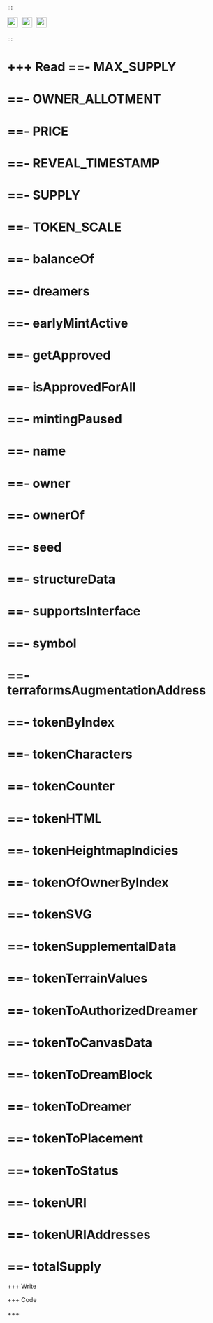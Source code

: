 <style>
ul#menu li {
  display:inline;
  margin-right: 5px;
  
}
ul#menu {
  padding-left: 0 !important;
}
#terraforms h1 {
  margin-bottom: 0 !important;
}
</style>

:::
<ul id="menu">
    <li><a href="https://etherscan.io/token/0x4e1f41613c9084fdb9e34e11fae9412427480e56#code"><img src="https://miro.medium.com/v2/resize:fit:350/0*E1IshKUJE53qtr9C.png" alt="remix" style="width:24px;height:24px;"></a></li>
  <li><a href="https://remix.ethereum.org/#address=0x4e1f41613c9084fdb9e34e11fae9412427480e56&lang=en&optimize=false&runs=200&evmVersion=null&version=soljson-v0.8.22+commit.4fc1097e.js"><img src="https://repository-images.githubusercontent.com/59065830/b62be480-45d2-11ea-9989-803db0f9c44d" alt="remix" style="width:24px;height:24px;"></a></li>
    <li><a href="https://vscode.blockscan.com/ethereum/0x4E1f41613c9084FdB9E34E11fAE9412427480e56"><img src="https://uploads-ssl.webflow.com/603902f1b6e52127e3b427f7/614c39750de5fc3680893ad0_RoundedIcon.png" alt="remix" style="width:24px;height:24px;"></a></li>
</ul> 
:::

+++ Read
==- MAX_SUPPLY
===
==- OWNER_ALLOTMENT
===
==- PRICE
===
==- REVEAL_TIMESTAMP
===
==- SUPPLY
===
==- TOKEN_SCALE
===
==- balanceOf
===
==- dreamers
===
==- earlyMintActive
===
==- getApproved
===
==- isApprovedForAll
===
==- mintingPaused
===
==- name
===
==- owner
===
==- ownerOf
===
==- seed
===
==- structureData
===
==- supportsInterface
===
==- symbol
===
==- terraformsAugmentationAddress
===
==- tokenByIndex
===
==- tokenCharacters
===
==- tokenCounter
===
==- tokenHTML
===
==- tokenHeightmapIndicies
===
==- tokenOfOwnerByIndex
===
==- tokenSVG
===
==- tokenSupplementalData
===
==- tokenTerrainValues
===
==- tokenToAuthorizedDreamer
===
==- tokenToCanvasData
===
==- tokenToDreamBlock
===
==- tokenToDreamer
===
==- tokenToPlacement
===
==- tokenToStatus
===
==- tokenURI
===
==- tokenURIAddresses
===
==- totalSupply
===
+++ Write

+++ Code

+++
